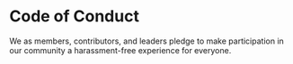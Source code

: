 # Code of Conduct

We as members, contributors, and leaders pledge to make participation in our
community a harassment-free experience for everyone.
